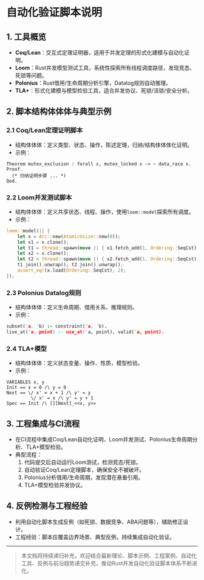 ﻿# 自动化验证脚本说明

## 1. 工具概览

- **Coq/Lean**：交互式定理证明器，适用于并发定理的形式化建模与自动化证明。
- **Loom**：Rust并发模型测试工具，系统性探索所有线程调度路径，发现竞态、死锁等问题。
- **Polonius**：Rust借用/生命周期分析引擎，Datalog规则自动推理。
- **TLA+**：形式化建模与模型检验工具，适合并发协议、死锁/活锁/安全分析。

## 2. 脚本结构体体体与典型示例

### 2.1 Coq/Lean定理证明脚本

- 结构体体体：定义类型、状态、操作，陈述定理，归纳/结构体体体化证明。
- 示例：

```coq
Theorem mutex_exclusion : forall s, mutex_locked s -> ~ data_race s.
Proof.
  (* 归纳证明步骤 ... *)
Qed.
```

### 2.2 Loom并发测试脚本

- 结构体体体：定义共享状态、线程、操作，使用`loom::model`探索所有调度。
- 示例：

```rust
loom::model(|| {
    let x = Arc::new(AtomicUsize::new(0));
    let x1 = x.clone();
    let t1 = thread::spawn(move || { x1.fetch_add(1, Ordering::SeqCst); });
    let x2 = x.clone();
    let t2 = thread::spawn(move || { x2.fetch_add(1, Ordering::SeqCst); });
    t1.join().unwrap(); t2.join().unwrap();
    assert_eq!(x.load(Ordering::SeqCst), 2);
});
```

### 2.3 Polonius Datalog规则

- 结构体体体：定义生命周期、借用关系、推理规则。
- 示例：

```prolog
subset('a, 'b) :- constraint('a, 'b).
live_at('a, point) :- use_at('a, point), valid('a, point).
```

### 2.4 TLA+模型

- 结构体体体：定义状态变量、操作、性质，模型检验。
- 示例：

```tla
VARIABLES x, y
Init == x = 0 /\ y = 0
Next == \/ x' = x + 1 /\ y' = y
         \/ x' = x /\ y' = y + 1
Spec == Init /\ [][Next]_<<x, y>>
```

## 3. 工程集成与CI流程

- 在CI流程中集成Coq/Lean自动化证明、Loom并发测试、Polonius生命周期分析、TLA+模型检验。
- 典型流程：
  1. 代码提交后自动运行Loom测试，检测竞态/死锁。
  2. 自动验证Coq/Lean定理脚本，确保安全不被破坏。
  3. Polonius分析借用/生命周期，发现潜在悬垂引用。
  4. TLA+模型检验并发协议。

## 4. 反例检测与工程经验

- 利用自动化脚本生成反例（如死锁、数据竞争、ABA问题等），辅助修正设计。
- 工程经验：脚本应覆盖边界场景、典型反例，持续集成自动化验证。

---

> 本文档将持续递归补充，欢迎结合最新理论、脚本示例、工程案例、自动化工具、反例与前沿趋势递交补充，推动Rust并发自动化验证脚本体系不断进化。
